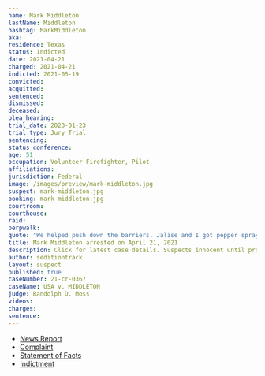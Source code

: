 ```yaml
---
name: Mark Middleton
lastName: Middleton
hashtag: MarkMiddleton
aka:
residence: Texas
status: Indicted
date: 2021-04-21
charged: 2021-04-21
indicted: 2021-05-19
convicted:
acquitted:
sentenced:
dismissed:
deceased:
plea_hearing:
trial_date: 2023-01-23
trial_type: Jury Trial
sentencing:
status_conference:
age: 51
occupation: Volunteer Firefighter, Pilot
affiliations:
jurisdiction: Federal
image: /images/preview/mark-middleton.jpg
suspect: mark-middleton.jpg
booking: mark-middleton.jpg
courtroom:
courthouse:
raid:
perpwalk:
quote: "We helped push down the barriers. Jalise and I got pepper sprayed, clubbed, and tear gassed."
title: Mark Middleton arrested on April 21, 2021
description: Click for latest case details. Suspects innocent until proven guilty.
author: seditiontrack
layout: suspect
published: true
caseNumber: 21-cr-0367
caseName: USA v. MIDDLETON
judge: Randolph D. Moss
videos:
charges:
sentence:
---
```

- [News Report](https://www.nbcdfw.com/news/local/north-texas-couple-charged-with-assaulting-officers-during-jan-6-capitol-riot/2613058/)
- [Complaint](https://www.justice.gov/usao-dc/case-multi-defendant/file/1388956/download)
- [Statement of Facts](https://www.justice.gov/usao-dc/case-multi-defendant/file/1388961/download)
- [Indictment](https://www.justice.gov/usao-dc/case-multi-defendant/file/1410766/download)
